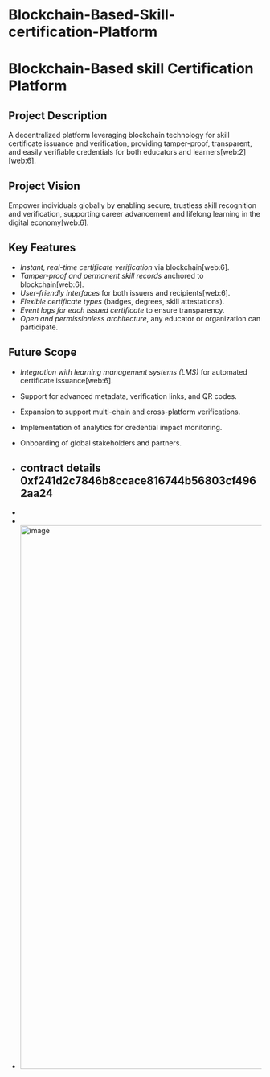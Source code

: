 # Blockchain-Based-Skill-certification-Platform
# Blockchain-Based skill Certification Platform

## Project Description

A decentralized platform leveraging blockchain technology for skill certificate issuance and verification, providing tamper-proof, transparent, and easily verifiable credentials for both educators and learners[web:2][web:6].

## Project Vision

Empower individuals globally by enabling secure, trustless skill recognition and verification, supporting career advancement and lifelong learning in the digital economy[web:6].

## Key Features

- *Instant, real-time certificate verification* via blockchain[web:6].
- *Tamper-proof and permanent skill records* anchored to blockchain[web:6].
- *User-friendly interfaces* for both issuers and recipients[web:6].
- *Flexible certificate types* (badges, degrees, skill attestations).
- *Event logs for each issued certificate* to ensure transparency.
- *Open and permissionless architecture*, any educator or organization can participate.

## Future Scope

- *Integration with learning management systems (LMS)* for automated certificate issuance[web:6].
- Support for advanced metadata, verification links, and QR codes.
- Expansion to support multi-chain and cross-platform verifications.
- Implementation of analytics for credential impact monitoring.
- Onboarding of global stakeholders and partners.

- ## contract details 0xf241d2c7846b8ccace816744b56803cf4962aa24
-
-
- <img width="1920" height="1080" alt="image" src="https://github.com/user-attachments/assets/1e868f67-38c7-4893-9f83-2b5a5df9a93d" />
